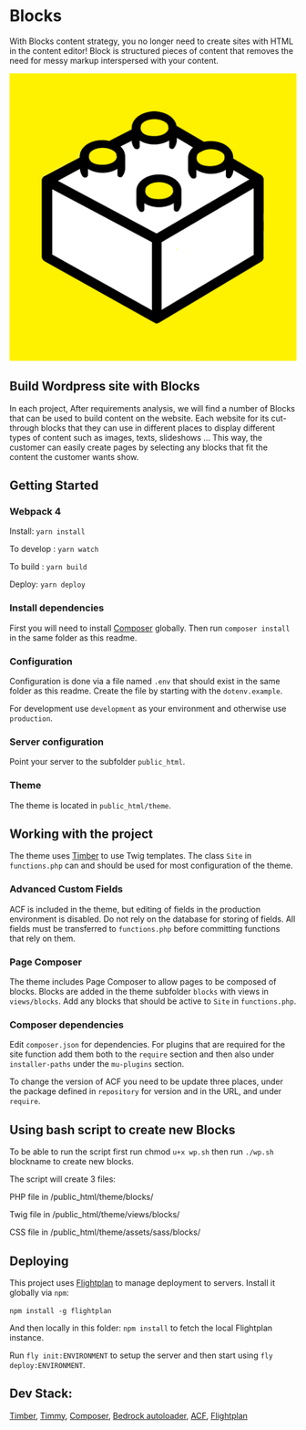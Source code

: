 # Blocks
With Blocks content strategy, you no longer need to create sites with HTML in the content editor! Block is structured pieces of content that removes the need for messy markup interspersed with your content.

![Blocks](https://raw.githubusercontent.com/ehsanpo/Blocks/master/public_html/theme/assets/img/favicon.jpg)

## Build Wordpress site with Blocks

In each project, After requirements analysis, we will find a number of Blocks that can be used to build content on the website. Each website for its cut-through blocks that they can use in different places to display different types of content such as images, texts, slideshows ... This way, the customer can easily create pages by selecting any blocks that fit the content the customer wants show.

## Getting Started

### Webpack 4
Install:
`yarn install`

To develop :
`yarn watch `

 To build :
`yarn build `

Deploy: 
`yarn deploy`


### Install dependencies

First you will need to install [Composer](https://getcomposer.org/) globally. Then run `composer install` in the same folder as this readme.

### Configuration

Configuration is done via a file named `.env` that should exist in the same folder as this readme. Create the file by starting with the `dotenv.example`.

For development use `development` as your environment and otherwise use `production`.

### Server configuration

Point your server to the subfolder `public_html`.

### Theme

The theme is located in `public_html/theme`.


## Working with the project

The theme uses [Timber](https://github.com/jarednova/timber/wiki) to use Twig templates. The class `Site` in `functions.php` can and should be used for most configuration of the theme.

### Advanced Custom Fields

ACF is included in the theme, but editing of fields in the production environment is disabled. Do not rely on the database for storing of fields. All fields must be transferred to `functions.php` before committing functions that rely on them.

### Page Composer

The theme includes Page Composer to allow pages to be composed of blocks. Blocks are added in the theme subfolder `blocks` with views in `views/blocks`. Add any blocks that should be active to `Site` in `functions.php`.

### Composer dependencies

Edit `composer.json` for dependencies. For plugins that are required for the site function add them both to the `require` section and then also under `installer-paths` under the `mu-plugins` section.

To change the version of ACF you need to be update three places, under the package defined in `repository` for version and in the URL, and under `require`.

## Using bash script to create new Blocks

To be able to run the script first run chmod `u+x wp.sh` then run `./wp.sh` blockname to create new blocks.

The script will create 3 files:

PHP file in /public_html/theme/blocks/

Twig file in /public_html/theme/views/blocks/

CSS file in /public_html/theme/assets/sass/blocks/


## Deploying

This project uses [Flightplan](https://github.com/pstadler/flightplan) to manage deployment to servers. Install it globally via `npm`:

`npm install -g flightplan`

And then locally in this folder: `npm install` to fetch the local Flightplan instance.

Run `fly init:ENVIRONMENT` to setup the server and then start using `fly deploy:ENVIRONMENT`.


## Dev Stack: 
[Timber](https://github.com/timber/timber),  [Timmy](https://github.com/mindkomm/timmy), [Composer](https://getcomposer.org/), [Bedrock autoloader](https://roots.io/bedrock/docs/mu-plugins-autoloader/), [ACF](https://www.advancedcustomfields.com/), [Flightplan](https://github.com/pstadler/flightplan) 
